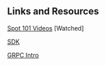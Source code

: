## Links and Resources

[Spot 101 Videos](https://www.youtube.com/playlist?list=PLwQV1NIf0wR7WJcQWjRzpFcM-TbQkpu0r)
[Watched]

[SDK](https://dev.bostondynamics.com/readme)

[GRPC Intro](https://grpc.io/docs/what-is-grpc/introduction/)

